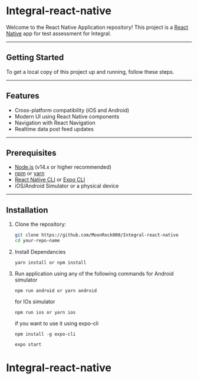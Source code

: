 # **Integral-react-native**

Welcome to the React Native Application repository! This project is a [React Native](https://reactnative.dev/) app for test assessment for Integral.

---

## **Getting Started**

To get a local copy of this project up and running, follow these steps.

---

## **Features**

- Cross-platform compatibility (iOS and Android)
- Modern UI using React Native components
- Navigation with React Navigation
- Realtime data post feed updates

---

## **Prerequisites**

- [Node.js](https://nodejs.org/) (v14.x or higher recommended)
- [npm](https://www.npmjs.com/) or [yarn](https://yarnpkg.com/)
- [React Native CLI](https://reactnative.dev/docs/environment-setup) or [Expo CLI](https://expo.dev/)
- iOS/Android Simulator or a physical device

---

## **Installation**

1. Clone the repository:

   ```bash
   git clone https://github.com/MoonRock000/Integral-react-native
   cd your-repo-name

   ```

2. Install Dependancies

   ```
   yarn install or npm install
   ```

3. Run application using any of the following commands
   for Android simulator

   ```
   npm run android or yarn android
   ```

   for IOs simulator

   ```
   npm run ios or yarn ios
   ```

   if you want to use it using expo-cli

   ```
   npm install -g expo-cli
   ```

   ```
   expo start
   ```
# Integral-react-native
